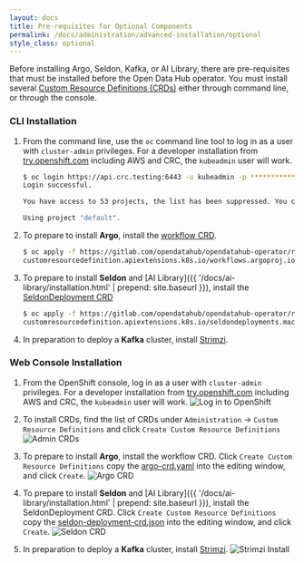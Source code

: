 ```yaml
---
layout: docs
title: Pre-requisites for Optional Components
permalink: /docs/administration/advanced-installation/optional
style_class: optional
---
```


Before installing Argo, Seldon, Kafka, or AI Library, there are pre-requisites that must be installed before the Open Data Hub operator.  You must install several [Custom Resource Definitions (CRDs)](https://kubernetes.io/docs/concepts/extend-kubernetes/api-extension/custom-resources/#customresourcedefinitions) either through command line, or through the console.


### CLI Installation

1.  From the command line, use the `oc` command line tool to log in as a user with `cluster-admin` privileges.  For a developer installation from [try.openshift.com](https://try.openshift.com/) including AWS and CRC, the `kubeadmin` user will work.
    ```bash
    $ oc login https://api.crc.testing:6443 -u kubeadmin -p ***********
    Login successful.
    
    You have access to 53 projects, the list has been suppressed. You can list all projects with 'oc projects'
    
    Using project "default".
    ```

1.  To prepare to install **Argo**, install the [workflow CRD](https://gitlab.com/opendatahub/opendatahub-operator/raw/v0.4.1/deploy/crds/argo-crd.yaml). 
    ```bash
    $ oc apply -f https://gitlab.com/opendatahub/opendatahub-operator/raw/v0.4.1/deploy/crds/argo-crd.yaml
    customresourcedefinition.apiextensions.k8s.io/workflows.argoproj.io created
    ```

1.  To prepare to install **Seldon** and [AI Library]({{ '/docs/ai-library/installation.html' | prepend: site.baseurl }}), install the [SeldonDeployment CRD](https://gitlab.com/opendatahub/opendatahub-operator/raw/v0.4.1/deploy/crds/seldon-deployment-crd.json)
    ```bash
    $ oc apply -f https://gitlab.com/opendatahub/opendatahub-operator/raw/v0.4.1/deploy/crds/seldon-deployment-crd.json
    customresourcedefinition.apiextensions.k8s.io/seldondeployments.machinelearning.seldon.io created
    ```

1.  In preparation to deploy a **Kafka** cluster, install [Strimzi](https://strimzi.io/).


### Web Console Installation

1.  From the OpenShift console, log in as a user with `cluster-admin` privileges.  For a developer installation from [try.openshift.com](https://try.openshift.com/) including AWS and CRC, the `kubeadmin` user will work.
![Log in to OpenShift]({{site.baseurl}}/assets/img/pages/docs/quick-installation/login.png "Log in to OpenShift")

1.  To install CRDs, find the list of CRDs under `Administration` -> `Custom Resource Definitions` and click `Create Custom Resource Definitions`
![Admin CRDs]({{site.baseurl}}/assets/img/pages/docs/adv-install/admin-crd.png "Admin CRDs")

1.  To prepare to install **Argo**, install the workflow CRD.  Click `Create Custom Resource Definitions` copy the [argo-crd.yaml](https://gitlab.com/opendatahub/opendatahub-operator/blob/v0.4.1/deploy/crds/argo-crd.yaml) into the editing window, and click `Create`.
![Argo CRD]({{site.baseurl}}/assets/img/pages/docs/adv-install/create-argo-crd.png "Argo CRD")

1.  To prepare to install **Seldon** and [AI Library]({{ '/docs/ai-library/installation.html' | prepend: site.baseurl }}), install the SeldonDeployment CRD.  Click `Create Custom Resource Definitions` copy the [seldon-deployment-crd.json](https://gitlab.com/opendatahub/opendatahub-operator/blob/v0.4.1/deploy/crds/seldon-deployment-crd.json) into the editing window, and click `Create`.
![Seldon CRD]({{site.baseurl}}/assets/img/pages/docs/adv-install/create-seldon-crd.png "Seldon CRD")

1.  In preparation to deploy a **Kafka** cluster, install [Strimzi](https://strimzi.io/).
![Strimzi Install]({{site.baseurl}}/assets/img/pages/docs/adv-install/install-strimzi.png "Strimzi Install")



